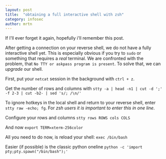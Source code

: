 ```yaml
---
layout: post
title:  "obtaining a full interactive shell with zsh"
category: infosec
author: mrtn
---
```


If I'll ever forget it again, hopefully i'll remember this post. 

After getting a connection on your reverse shell, we do not have a fully interactive shell yet. This is especially obvious if you try to `sudo` or something that requires a _real_ terminal. We are confronted with the problem, that `No TTY or askpass program is present`. 
To solve that, we can *upgrade* our shell. 

First, put your `netcat` session in the background with `ctrl + z`. 

Get the number of rows and columns with `stty -a | head -n1 | cut -d ';' -f 2-3 | cut -b2- | sed 's/; /\n/'`

To ignore hotkeys in the local shell and return to your reverse shell, enter `stty raw -echo; fg`. For *zsh users it is important to enter this in one line*.

Configure your rows and columns `stty rows ROWS cols COLS`

And now `export TERM=xterm-256color`

All you need to do now, is reload your shell: `exec /bin/bash`

Easier (if possible) is the classic python oneline `python -c 'import pty;pty.spawn("/bin/bash");'`


